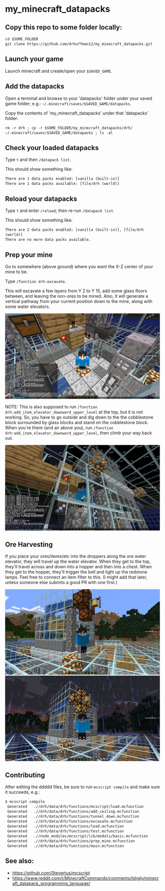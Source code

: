 # my_minecraft_datapacks

## Copy this repo to some folder locally:

```
cd $SOME_FOLDER
git clone https://github.com/drhuffman12/my_minecraft_datapacks.git
```

## Launch your game

Launch minecraft and create/open your `$SAVED_GAME`.

## Add the datapacks

Open a terminal and browse to your 'datapacks' folder under your saved game folder; e.g.: `~/.minecraft/saves/$SAVED_GAME/datapacks`.

Copy the contents of 'my_minecraft_datapacks' under that 'datapacks' folder:

```
rm -r drh ; cp -r $SOME_FOLDER/my_minecraft_datapacks/drh/ ~/.minecraft/saves/$SAVED_GAME/datapacks ; ls -al
```

## Check your loaded datapacks

Type `t` and then `/datapack list`.

This should show something like:

```
There are 1 data packs enabled: [vanilla (built-in)]
There are 1 data packs available: [file/drh (world)]
```

## Reload your datapacks

Type `t` and enter `/reload`; then re-run `/datapack list`.

This should show something like:

```
There are 2 data packs enabled: [vanilla (built-in)], [file/drh (world)]
There are no more data packs available.
```

## Prep your mine

Go to somewhere (above ground) where you want the X-Z center of your mine to be.

Type `/function drh:excavate`.

This will excavate a few layers from Y 2 to Y 15, add some glass floors between, and leaving the non-ores to be mined. Also, it will generate a vertical pathway from your current position down to the mine, along with some water elevators.

![drh/docs/mineshaft_penthouse.png](drh/docs/mineshaft_penthouse.png)

NOTE: This is also supposed to run `/function drh:add_item_elevator_downward_upper_level` at the top, but it is not working. So, you have to go outside and dig down to the the cobblestone block surrounded by glass blocks and stand on the cobblestone block. When you're there (and air above you), run `/function drh:add_item_elevator_downward_upper_level`, then climb your way back out.

![drh/docs/glitchy_item_elevator_downward_upper_level.png](drh/docs/glitchy_item_elevator_downward_upper_level.png)

## Ore Harvesting

If you place your ores/items/etc into the droppers along the ore water elevator, they will travel up the water elevator. When they get to the top, they'll travel across and down into a hopper and then into a chest. When they get to the hopper, they'll trigger the bell and light up the redstone lamps. Feel free to connect an item filter to this. (I might add that later, unless someone else submits a good PR with one first.)

![drh/docs/ore_harvesting.png](drh/docs/ore_harvesting.png)
![drh/docs/item_notifier.png](drh/docs/item_notifier.png)

## Contributing

After editing the ddddd files, be sure to run `mcscript compile` and make sure it succeeds; e.g.:

```
$ mcscript compile
 Generated   .//drh/data/drh/functions/mcscript/load.mcfunction 
 Generated   .//drh/data/drh/functions/add_ceiling.mcfunction 
 Generated   .//drh/data/drh/functions/tunnel_down.mcfunction 
 Generated   .//drh/data/drh/functions/excavate.mcfunction 
 Generated   .//drh/data/drh/functions/load.mcfunction 
 Generated   .//drh/data/drh/functions/test.mcfunction 
 Generated   .//node_modules/mcscript/lib/modals/basic.mcfunction 
 Generated   .//drh/data/drh/functions/prep_mine.mcfunction 
 Generated   .//drh/data/drh/functions/main.mcfunction 
```


## See also:

* https://github.com/Stevertus/mcscript
* https://www.reddit.com/r/MinecraftCommands/comments/lshgly/minecraft_datapack_programming_language/

